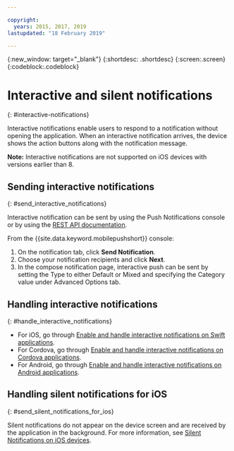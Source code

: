 ```yaml
---

copyright:
  years: 2015, 2017, 2019
lastupdated: "18 February 2019"

---
```


{:new_window: target="_blank"}
{:shortdesc: .shortdesc}
{:screen:.screen}
{:codeblock:.codeblock}

# Interactive and silent notifications  
{: #interactive-notifications}

Interactive notifications enable users to respond to a notification without opening the application. When an interactive notification arrives, the device shows the action buttons along with the notification message. 

**Note:** Interactive notifications are not supported on iOS devices with versions earlier than 8. 

## Sending interactive notifications
{: #send_interactive_notifications}

Interactive notification can be sent by using the Push Notifications console or by using the [REST API documentation](https://cloud.ibm.com/apidocs/push-notifications).


From the {{site.data.keyword.mobilepushshort}} console: 

1. On the notification tab, click **Send Notification**. 
2. Choose your notification recipients and click **Next**. 
3. In the compose notification page, interactive push can be sent by setting the Type to either Default or Mixed and specifying the Category value under Advanced Options tab. 

## Handling interactive notifications 
{: #handle_interactive_notifications}

- For iOS, go through [Enable and handle interactive notifications on Swift applications](https://github.com/ibm-bluemix-mobile-services/bms-clientsdk-swift-push/tree/Doc#enable-interactive-push-notifications).
- For Cordova, go through [Enable and handle interactive notifications on Cordova applications](https://github.com/ibm-bluemix-mobile-services/bms-clientsdk-cordova-plugin-push/tree/Doc#enable-interactive-push-notifications).
- For Android, go through [Enable and handle interactive notifications on Android applications](https://github.com/ibm-bluemix-mobile-services/bms-clientsdk-android-push/tree/Doc#enable-interactive-push-notifications).


## Handling silent notifications for iOS
{: #send_silent_notifications_for_ios}

Silent notifications do not appear on the device screen and are received by the application in the background. For more information, see [Silent Notifications on iOS devices](https://github.com/ibm-bluemix-mobile-services/bms-clientsdk-swift-push/tree/Doc#silent-notification).
